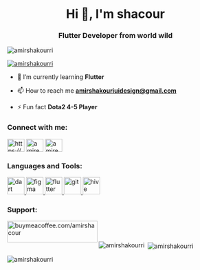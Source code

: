 <h1 align="center">Hi 👋, I'm shacour</h1>
<h3 align="center">Flutter Developer from world wild</h3>

<p align="left"> <img src="https://komarev.com/ghpvc/?username=amirshakourri&label=Profile%20views&color=0e75b6&style=flat" alt="amirshakourri" /> </p>

<p align="left"> <a href="https://github.com/ryo-ma/github-profile-trophy"><img src="https://github-profile-trophy.vercel.app/?username=amirshakourri" alt="amirshakourri" /></a> </p>

- 🌱 I’m currently learning **Flutter**

- 📫 How to reach me **amirshakouriuidesign@gmail.com**

- ⚡ Fun fact **Dota2 4-5 Player**

<h3 align="left">Connect with me:</h3>
<p align="left">
<a href="https://linkedin.com/in/https://www.linkedin.com/in/amir-shacour-56492b217?utm_source=share&utm_campaign=share_via&utm_content=profile&utm_medium=android_ap" target="blank"><img align="center" src="https://raw.githubusercontent.com/rahuldkjain/github-profile-readme-generator/master/src/images/icons/Social/linked-in-alt.svg" alt="https://www.linkedin.com/in/amir-shacour-56492b217?utm_source=share&utm_campaign=share_via&utm_content=profile&utm_medium=android_ap" height="30" width="40" /></a>
<a href="https://instagram.com/amireshacour" target="blank"><img align="center" src="https://raw.githubusercontent.com/rahuldkjain/github-profile-readme-generator/master/src/images/icons/Social/instagram.svg" alt="amireshacour" height="30" width="40" /></a>
<a href="https://www.youtube.com/c/amireshacour" target="blank"><img align="center" src="https://raw.githubusercontent.com/rahuldkjain/github-profile-readme-generator/master/src/images/icons/Social/youtube.svg" alt="amireshacour" height="30" width="40" /></a>
</p>

<h3 align="left">Languages and Tools:</h3>
<p align="left"> <a href="https://dart.dev" target="_blank" rel="noreferrer"> <img src="https://www.vectorlogo.zone/logos/dartlang/dartlang-icon.svg" alt="dart" width="40" height="40"/> </a> <a href="https://www.figma.com/" target="_blank" rel="noreferrer"> <img src="https://www.vectorlogo.zone/logos/figma/figma-icon.svg" alt="figma" width="40" height="40"/> </a> <a href="https://flutter.dev" target="_blank" rel="noreferrer"> <img src="https://www.vectorlogo.zone/logos/flutterio/flutterio-icon.svg" alt="flutter" width="40" height="40"/> </a> <a href="https://git-scm.com/" target="_blank" rel="noreferrer"> <img src="https://www.vectorlogo.zone/logos/git-scm/git-scm-icon.svg" alt="git" width="40" height="40"/> </a> <a href="https://hive.apache.org/" target="_blank" rel="noreferrer"> <img src="https://www.vectorlogo.zone/logos/apache_hive/apache_hive-icon.svg" alt="hive" width="40" height="40"/> </a> </p>

<h3 align="left">Support:</h3>
<p><a href="https://www.buymeacoffee.com/buymeacoffee.com/amirshacour"> <img align="left" src="https://cdn.buymeacoffee.com/buttons/v2/default-yellow.png" height="50" width="210" alt="buymeacoffee.com/amirshacour" /></a></p><br><br>

<p><img align="left" src="https://github-readme-stats.vercel.app/api/top-langs?username=amirshakourri&show_icons=true&locale=en&layout=compact" alt="amirshakourri" /></p>

<p>&nbsp;<img align="center" src="https://github-readme-stats.vercel.app/api?username=amirshakourri&show_icons=true&locale=en" alt="amirshakourri" /></p>

<p><img align="center" src="https://github-readme-streak-stats.herokuapp.com/?user=amirshakourri&" alt="amirshakourri" /></p>
